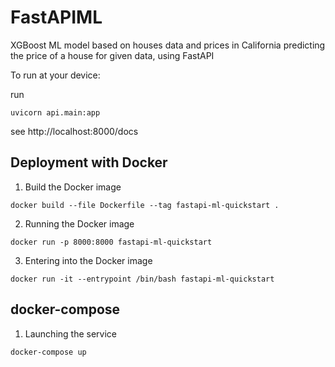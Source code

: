 # FastAPIML
XGBoost ML model based on houses data and prices in California predicting the price of a house for given data, using FastAPI

To run at your device:

run 
```
uvicorn api.main:app
```

see 
http://localhost:8000/docs


## Deployment with Docker
1. Build the Docker image
```
docker build --file Dockerfile --tag fastapi-ml-quickstart .
```

2. Running the Docker image
```
docker run -p 8000:8000 fastapi-ml-quickstart
```

3. Entering into the Docker image
```
docker run -it --entrypoint /bin/bash fastapi-ml-quickstart
```

## docker-compose
1. Launching the service
```
docker-compose up
```
